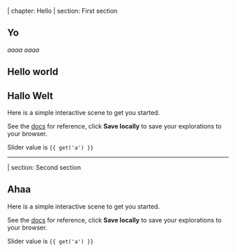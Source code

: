 | chapter: Hello
| section: First section


<f-notes2 size="half">

## Yo

</f-notes2>

<f-sidebar2 src="./test.md" size="wide">
  <var>aaaa</var>
</f-sidebar2>

<f-sidebar2>
  <var>aaaa</var>
  <div slot="content">

## Hello world

  </div>
</f-sidebar2>

## Hallo Welt

Here is a simple interactive scene to get you started.

See the [docs](../docs) for reference, click **Save locally** to save your explorations to your browser.

Slider value is `{{ get('a') }}`

<f-slider set="a" />

<f-scene grid>
  <f-box :rotation="get('a', 0)" />
</f-scene>

---

| section: Second section

## Ahaa

Here is a simple interactive scene to get you started.

See the [docs](../docs) for reference, click **Save locally** to save your explorations to your browser.

Slider value is `{{ get('a') }}`

<f-slider set="a" />

<f-scene grid>
  <f-box :rotation="get('a', 0)" />
</f-scene>
